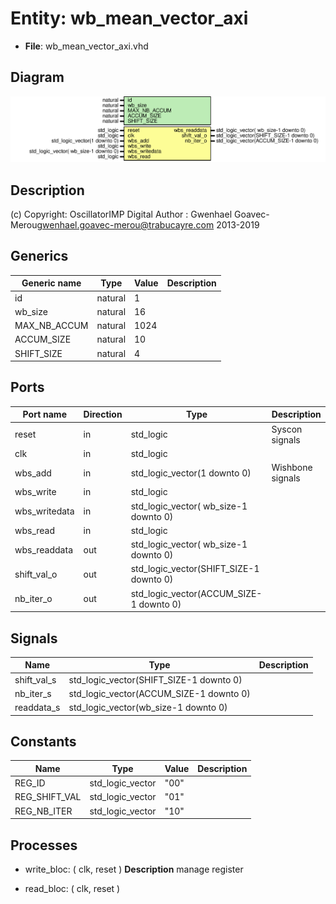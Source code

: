 # Entity: wb_mean_vector_axi

- **File**: wb_mean_vector_axi.vhd
## Diagram

![Diagram](wb_mean_vector_axi.svg "Diagram")
## Description

(c) Copyright: OscillatorIMP Digital
Author : Gwenhael Goavec-Merou<gwenhael.goavec-merou@trabucayre.com>
2013-2019
## Generics

| Generic name | Type    | Value | Description |
| ------------ | ------- | ----- | ----------- |
| id           | natural | 1     |             |
| wb_size      | natural | 16    |             |
| MAX_NB_ACCUM | natural | 1024  |             |
| ACCUM_SIZE   | natural | 10    |             |
| SHIFT_SIZE   | natural | 4     |             |
## Ports

| Port name     | Direction | Type                                    | Description      |
| ------------- | --------- | --------------------------------------- | ---------------- |
| reset         | in        | std_logic                               | Syscon signals   |
| clk           | in        | std_logic                               |                  |
| wbs_add       | in        | std_logic_vector(1 downto 0)            | Wishbone signals |
| wbs_write     | in        | std_logic                               |                  |
| wbs_writedata | in        | std_logic_vector( wb_size-1 downto 0)   |                  |
| wbs_read      | in        | std_logic                               |                  |
| wbs_readdata  | out       | std_logic_vector( wb_size-1 downto 0)   |                  |
| shift_val_o   | out       | std_logic_vector(SHIFT_SIZE-1 downto 0) |                  |
| nb_iter_o     | out       | std_logic_vector(ACCUM_SIZE-1 downto 0) |                  |
## Signals

| Name        | Type                                    | Description |
| ----------- | --------------------------------------- | ----------- |
| shift_val_s | std_logic_vector(SHIFT_SIZE-1 downto 0) |             |
| nb_iter_s   | std_logic_vector(ACCUM_SIZE-1 downto 0) |             |
| readdata_s  | std_logic_vector(wb_size-1 downto 0)    |             |
## Constants

| Name          | Type             | Value | Description |
| ------------- | ---------------- | ----- | ----------- |
| REG_ID        | std_logic_vector |  "00" |             |
| REG_SHIFT_VAL | std_logic_vector | "01"  |             |
| REG_NB_ITER   | std_logic_vector | "10"  |             |
## Processes
- write_bloc: ( clk, reset )
**Description**
manage register

- read_bloc: ( clk, reset )
